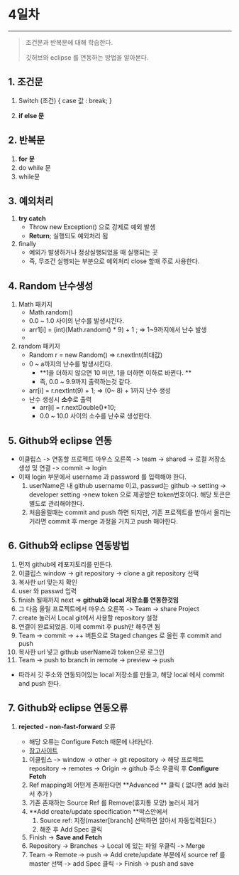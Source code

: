 # 4일차

---

> 조건문과 반복문에 대해 학습한다. 
>
> 깃허브와 eclipse 를 연동하는 방법을 알아본다.



## 1. 조건문 

   1. Switch (조건) { case 값 : break; }

   2. **if else 문**

## 2. 반복문

   1. **for 문**
   2. do while 문
   3. while문

## 3. 예외처리

   1. **try catch**
      + Throw new Exception() 으로 강제로 예외 발생 
      + **Return**; 실행되도 예외처리 됨
   2. finally
      + 예외가 발생하거나 정상실행되었을 때 실행되는 곳
      + 즉, 무조건 실행되는 부분으로 예외처리 close 할때 주로 사용한다. 

## 4. Random 난수생성

   1. Math 패키지
      + Math.random()
      + 0.0 ~ 1.0 사이의 난수를 발생시킨다. 
      + arr1[i] = (int)(Math.random() * 9) + 1 ; => 1~9까지에서 난수 발생 
      + 
   2. random 패키지 
      + Random r = new Random()   => r.nextInt(최대값)
      + 0 ~ a까지의 난수를 발생시킨다. 
        + **1을 더하지 않으면 10 미만, 1을 더하면 이하로 바뀐다. **
        + 즉, 0.0 ~ 9.9까지 출력하는것 같다. 
      + arr[i] = r.nextInt(9) + 1;  => (0~ 8) + 1까지 난수 생성 
      + 난수 생성시 **소수**로 출력
        + arr[i] = r.nextDouble()*10; 
        + 0.0 ~ 10.0 사이의 소수를 난수로 생성한다. 

## 5. Github와 eclipse 연동

   + 이클립스 -> 연동할 프로젝트 마우스 오른쪽 -> team -> shared -> 로컬 저장소 생성 및 연결 -> commit -> login
   + 이때 login 부분에서 username 과 password 를 입력해야 한다. 
     1. userName은 내 github username 이고, passwd는 github -> setting -> developer setting ->new token 으로 제공받은 token번호이다. 해당 토큰은 별도로 관리해야한다.
     1. 처음올릴때는 commit and push 하면 되지만, 기존 프로젝트를 받아서 올리는 거라면 commit 후 merge 과정을 거치고 push  해야한다. 

## 6. Github와 eclipse 연동방법

   1. 먼저 github에 레포지토리를 만든다. 
   2. 이클립스 window -> git repository -> clone a git repository 선택
   3. 복사한 url 맞는지 확인
   4. user 와 passwd 입력
   5. finish 될때까지 next  => **github와 local 저장소를 연동한것임**
   6. 그 다음 올릴 프로젝트에서 마우스 오른쪽 -> Team -> share Project
   7. create 눌러서 Local git에서 사용할 repository 설정
   8. 연결이 완료되었음. 이제 commit 후 push만 해주면 됨 
   9. Team -> commit -> ++ 버튼으로 Staged changes 로 올린 후 commit and push
   10. 복사한 url 넣고 github userName과 token으로 로그인
   11. Team -> push to branch in remote -> preview -> push

   + 따라서 깃 주소와 연동되어있는 local 저장소를 만들고, 해당 local 에서 commit and push 한다. 

## 7. Github와 eclipse 연동오류

   1. **rejected - non-fast-forward** 오류

      + 해당 오류는 Configure Fetch 때문에 나타난다. 
      + [참고사이트](https://tychejin.tistory.com/168)

      1. 이클립스 -> window -> other -> git repository -> 해당 프로젝트 repository -> remotes -> Origin -> github 주소 우클릭 후 **Configure Fetch**
      2. Ref mapping에 어떤게 존재한다면 **Advanced ** 클릭 ( 없다면 add 눌러서 추가 )
      3. 기존 존재하는 Source Ref 를 Remove(휴지통 모양) 눌러서 제거
      4. **Add create/update specification **박스안에서 
         1. Source ref: 지정(master[branch] 선택하면 알아서 자동입력된다.) 
         2. 해준 후 Add Spec 클릭
      5. Finish -> **Save and Fetch**
      6. Repository -> Branches -> Local 에 있는 파일 우클릭 -> Merge
      7. Team -> Remote -> push -> Add crete/update 부분에서 source ref 를 master 선택 -> add Spec 클릭 -> Finish -> push and save